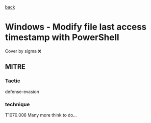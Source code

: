 [back](../index.md)
# Windows - Modify file last access timestamp with PowerShell
Cover by sigma :x: 
## MITRE
### Tactic
defense-evasion
### technique
T1070.006
Many more think to do...